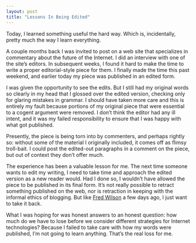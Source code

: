```yaml
---
layout: post
title: "Lessons In Being Edited"
---
```





Today, I learned something useful the hard way. Which is, incidentally, pretty much the way I learn everything.

A couple months back I was invited to post on a web site that specializes in commentary about the future of the Internet. I did an interview with one of the site’s editors. In subsequent weeks, I found it hard to make the time to write a proper editorial-style piece for them. I finally made the time this past weekend, and earlier today my piece was published in an edited form.

I was given the opportunity to see the edits. But I still had my original words so clearly in my head that I glossed over the edited version, checking only for glaring mistakes in grammar. I should have taken more care and this is entirely my fault because portions of my original piece that were essential to a cogent argument were removed. I don’t think the editor had any ill intent, and it was my failed responsibility to ensure that I was happy with what got published.

Presently, the piece is being torn into by commenters, and perhaps rightly so: without some of the material I originally included, it comes off as flimsy troll-bait. I could post the edited-out paragraphs in a comment on the piece, but out of context they don’t offer much.

The experience has been a valuable lesson for me. The next time someone wants to edit my writing, I need to take time and approach the edited version as a new reader would. Had I done so, I wouldn’t have allowed the piece to be published in its final form. It’s not really possible to retract something published on the web, nor is retraction in keeping with the informal ethics of blogging. But like [Fred Wilson](http://www.avc.com/a_vc/2008/10/the-stupidest-q.html) a few days ago, I just want to take it back.

What I was hoping for was honest answers to an honest question: how much do we have to lose before we consider different strategies for Internet technologies? Because I failed to take care with how my words were published, I’m not going to learn anything. That’s the real loss for me.

